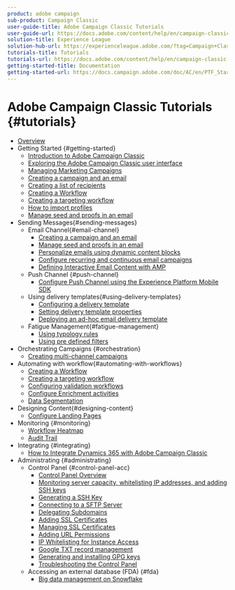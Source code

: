```yaml
---
product: adobe campaign
sub-product: Campaign Classic
user-guide-title: Adobe Campaign Classic Tutorials
user-guide-url: https://docs.adobe.com/content/help/en/campaign-classic-learn/tutorials/overview.html
solution-title: Experience League
solution-hub-url: https://experienceleague.adobe.com/?tag=Campaign+Classic#recommended/solutions/campaign
tutorials-title: Tutorials
tutorials-url: https://docs.adobe.com/content/help/en/campaign-classic-learn/tutorials/overview.html
getting-started-title: Documentation
getting-started-url: https://docs.campaign.adobe.com/doc/AC/en/PTF_Starting_with_Adobe_Campaign_About_Adobe_Campaign_Classic.html
---
```


# Adobe Campaign Classic Tutorials {#tutorials}

+ [Overview](/help/acc/overview.md)
+ Getting Started {#getting-started}
  + [Introduction to Adobe Campaign Classic](/help/acc/getting-started/introduction-to-adobe-campaign-classic.md)
  + [Exploring the Adobe Campaign Classic user interface](/help/acc/getting-started/exploring-the-adobe-campaign-classic-user-interface.md)
  + [Managing Marketing Campaigns](/help/acc/getting-started/managing-marketing-campaigns.md)
  + [Creating a campaign and an email](/help/acc/getting-started/creating-a-campaign-and-an-email.md)
  + [Creating a list of recipients](/help/acc/getting-started/creating-a-list-of-recipients.md)
  + [Creating a Workflow](/help/acc/automating-with-workflows/creating-a-workflow.md)
  + [Creating a targeting workflow](/help/acc/automating-with-workflows/creating-a-targeting-workflow.md)
  + [How to import profiles](/help/acc/data-management/importing-profiles.md)
  + [Manage seed and proofs in an email](/help/acc/sending-messages/managing-seed-and-proofs.md)
+ Sending Messages{#sending-messages}
  + Email Channel{#email-channel}
    + [Creating a campaign and an email](/help/acc/getting-started/creating-a-campaign-and-an-email.md)
    + [Manage seed and proofs in an email](/help/acc/sending-messages/managing-seed-and-proofs.md)
    + [Personalize emails using dynamic content blocks](/help/acc/sending-messages/personalization-with-dynamic-content-blocks.md)
    + [Configure recurring and continuous email campaigns](/help/acc/sending-messages/recurring-deliveries.md)
    + [Defining Interactive Email Content with AMP](/help/acc/sending-messages/email-channel/defining-interactive-email-content-with-amp.md)
  + Push Channel {#push-channel}
    + [Configure Push Channel using the Experience Platform Mobile SDK](/help/acc/sending-messages/mobile-channel/configure-push-using-aep-mobile-sdk.md)
  + Using delivery templates{#using-delivery-templates}
    + [Configuring a delivery template](/help/acc/sending-messages/using-delivery-templates/configuring-a-delivery-template.md)
    + [Setting delivery template properties](/help/acc/sending-messages/using-delivery-templates/setting-delivery-template-properties.md)
    + [Deploying an ad-hoc email delivery template](/help/acc/sending-messages/using-delivery-templates/deploying-ad-hoc-email-delivery-template.md)
  + Fatigue Management{#fatigue-management}
    + [Using typology rules](/help/acc/sending-messages/fatigue-management/typology-rules-for-fatigue-management.md)
    + [Using pre defined filters](/help/acc/sending-messages/fatigue-management/fatigue-management-using-filters.md)
+ Orchestrating Campaigns {#orchestration}
  + [Creating multi-channel campaigns](/help/acc/orchestrating-campaigns/multi-channel-campaigns.md)
+ Automating with workflow{#automating-with-workflows}
  + [Creating a Workflow](/help/acc/automating-with-workflows/creating-a-workflow.md)
  + [Creating a targeting workflow](/help/acc/automating-with-workflows/creating-a-targeting-workflow.md)
  + [Configuring validation workflows](/help/acc/automating-with-workflows/validation-flow-configuration.md)
  + [Configure Enrichment activities](/help/acc/automating-with-workflows/enrichment-activity.md)
  + [Data Segmentation](/help/acc/data-management/data-segmentation.md)
+ Designing Content{#designing-content}
  + [Configure Landing Pages](/help/acc/designing-content/configure-landingpages.md)
+ Monitoring {#monitoring}
  + [Workflow Heatmap](/help/acc/monitoring-campaign-classic/workflow-heatmap.md)
  + [Audit Trail](/help/acc/monitoring-campaign-classic/audit-trail.md)
+ Integrating {#integrating}
  + [How to Integrate Dynamics 365 with Adobe Campaign Classic](/help/acc/integrations/dynamics365-integration.md)
+ Administrating {#administrating}
  + Control Panel {#control-panel-acc}
    + [Control Panel Overview](/help/acc/monitoring-campaign-classic/control-panel/control-panel-overview.md)
    + [Monitoring server capacity, whitelisting IP addresses, and adding SSH keys](/help/acc/monitoring-campaign-classic/control-panel/monitoring-server-capacity-whitelisting-adding-ssh-key.md)
    + [Generating a SSH Key](/help/acc/monitoring-campaign-classic/control-panel/generate-ssh-key.md)
    + [Connecting to a SFTP Server](/help/acc/monitoring-campaign-classic/control-panel/connect-to-sftp-server.md)  
    + [Delegating Subdomains](/help/acc/monitoring-campaign-classic/control-panel/subdomain-delegation.md)
    + [Adding SSL Certificates](/help/acc/monitoring-campaign-classic/control-panel/adding-ssl-certificates.md)
    + [Managing SSL Certificates](/help/acc/monitoring-campaign-classic/control-panel/managing-ssl-certificates.md)
    + [Adding URL Permissions](/help/acc/monitoring-campaign-classic/control-panel/adding-url-permissions.md)
    + [IP Whitelisting for Instance Access](/help/acc/monitoring-campaign-classic/control-panel/ip-whitelisting.md)
    + [Google TXT record management](/help/acc/monitoring-campaign-classic/control-panel/google-txt-record-management.md)
    + [Generating and installing GPG keys](/help/acc/monitoring-campaign-classic/control-panel/generating-and-installing-gpg-keys.md)
    + [Troubleshooting the Control Panel](/help/acc/monitoring-campaign-classic/control-panel/trouble-shooting.md)
  + Accessing an external database (FDA) {#fda}
    + [Big data management on Snowflake](/help/acc/administrating/snowflake/big-data-segmentation-on-snowflake.md)
  